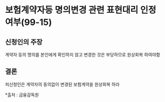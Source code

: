 # 보험계약자등 명의변경 관련 표현대리 인정여부(99-15)

## 신청인의 주장
계약자 등의 명의를 본인에게 확인하지 않고 변경한 것은 부당하므로 원상회복 하여야함

## 결론
피신청인은 계약자의 동의없이 변경된 보험계약을 원상회복 하라

*출처 : 금융감독원